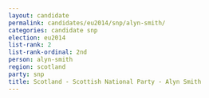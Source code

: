 ```yaml
---
layout: candidate
permalink: candidates/eu2014/snp/alyn-smith/
categories: candidate snp
election: eu2014
list-rank: 2
list-rank-ordinal: 2nd
person: alyn-smith
region: scotland
party: snp
title: Scotland - Scottish National Party - Alyn Smith
---
```

